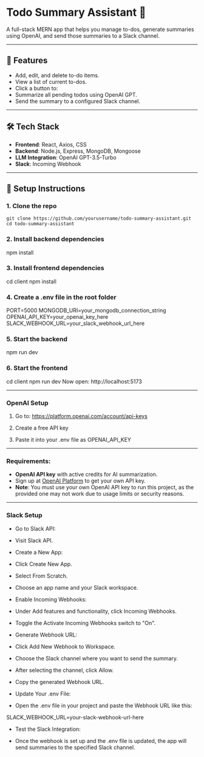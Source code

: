 # Todo Summary Assistant 📝

A full-stack MERN app that helps you manage to-dos, generate summaries using OpenAI, and send those summaries to a Slack channel.

---

## 🚀 Features

- Add, edit, and delete to-do items.
- View a list of current to-dos.
- Click a button to:
- Summarize all pending todos using OpenAI GPT.
- Send the summary to a configured Slack channel.

---

## 🛠 Tech Stack

- **Frontend**: React, Axios, CSS
- **Backend**: Node.js, Express, MongoDB, Mongoose
- **LLM Integration**: OpenAI GPT-3.5-Turbo
- **Slack**: Incoming Webhook


---

## 🔧 Setup Instructions

### 1. Clone the repo
``` 
git clone https://github.com/yourusername/todo-summary-assistant.git
cd todo-summary-assistant
```
### 2. Install backend dependencies
npm install

### 3. Install frontend dependencies
cd client
    npm install

### 4. Create a .env file in the root folder
PORT=5000
    MONGODB_URI=your_mongodb_connection_string
    OPENAI_API_KEY=your_openai_key_here
    SLACK_WEBHOOK_URL=your_slack_webhook_url_here

### 5. Start the backend
npm run dev

### 6. Start the frontend
cd client
    npm run dev
    Now open: http://localhost:5173


---

###  OpenAI Setup
1. Go to: https://platform.openai.com/account/api-keys

2. Create a free API key

3. Paste it into your .env file as OPENAI_API_KEY

---
### Requirements:
- **OpenAI API key** with active credits for AI summarization.
- Sign up at [OpenAI Platform](https://platform.openai.com/) to get your own API key.
- **Note**: You must use your own OpenAI API key to run this project, as the provided one may not work due to usage limits or security reasons.

---

### Slack Setup
- Go to Slack API:

- Visit Slack API.

- Create a New App:

- Click Create New App.

- Select From Scratch.

- Choose an app name and your Slack workspace.

- Enable Incoming Webhooks:

- Under Add features and functionality, click Incoming Webhooks.

- Toggle the Activate Incoming Webhooks switch to "On".

- Generate Webhook URL:

- Click Add New Webhook to Workspace.

- Choose the Slack channel where you want to send the summary.

- After selecting the channel, click Allow.

- Copy the generated Webhook URL.

- Update Your .env File:

- Open the .env file in your project and paste the Webhook URL like this:

SLACK_WEBHOOK_URL=your-slack-webhook-url-here

- Test the Slack Integration:

- Once the webhook is set up and the .env file is updated, the app will send summaries to the specified Slack channel.